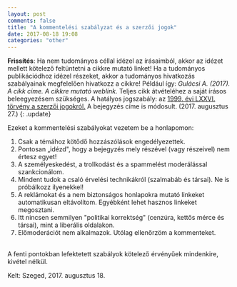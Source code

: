 ```yaml
---
layout: post
comments: false
title: "A kommentelési szabályzat és a szerzői jogok"
date: 2017-08-18 19:08
categories: "other"
---
```


**Frissítés**: Ha nem tudományos céllal idézel az írásaimból, akkor az idézet mellett kötelező feltüntetni a cikkre mutató linket! Ha a tudományos publikációdhoz idézel részeket, akkor  a tudományos hivatkozás szabályainak megfelelően hivatkozz a cikkre! Például így: *Gulácsi A. (2017). A cikk címe. A cikkre mutató weblink.* Teljes cikk átvételéhez a saját írásos beleegyezésem szükséges. A hatályos jogszabály: az [1999. évi LXXVI. törvény a szerzői jogokról.](https://net.jogtar.hu/jr/gen/hjegy_doc.cgi?docid=99900076.TV) A bejegyzés címe is módosult. (2017. augusztus 27.)
{: .update}


Ezeket a kommentelési szabályokat vezetem be a honlapomon:


1. Csak a témához kötődő hozzászólások engedélyezettek.
2. Pontosan „idézd", hogy a bejegyzés mely részével (vagy részeivel) nem értesz egyet!
3. A személyeskedést, a trollkodást és a spammelést moderálással szankcionálom.
4. Mindent tudok a csaló érvelési technikákról (szalmabáb és társai). Ne is próbálkozz ilyenekkel!
5. A reklámokat és a nem biztonságos honlapokra mutató linkeket automatikusan eltávolítom. Egyébként lehet hasznos linkeket megosztani.
6. Itt nincsen semmilyen "politikai korrektség" (cenzúra, kettős mérce és társai), mint a liberális oldalakon.
7. Előmoderációt nem alkalmazok. Utólag ellenőrzöm a kommenteket.

<br />
A fenti pontokban lefektetett szabályok kötelező érvényűek mindenkire, kivétel nélkül.
<br />

Kelt: Szeged, 2017. augusztus 18.
